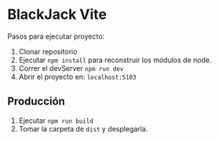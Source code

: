 # BlackJack Vite

Pasos para ejecutar proyecto:

1. Clonar repositorio
2. Ejecutar ```npm install``` para reconstruir los módulos de node.
3. Correr el devServer ```npm run dev```
4. Abrir el proyecto en: ```localhost:5103```

## Producción

1. Ejecutar ```npm run build```
2. Tomar la carpeta de ```dist``` y desplegarla.